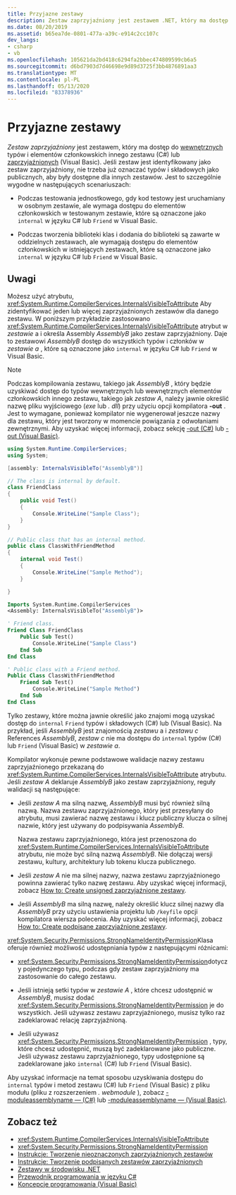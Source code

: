 ```yaml
---
title: Przyjazne zestawy
description: Zestaw zaprzyjaźniony jest zestawem .NET, który ma dostęp do wewnętrznych typów i elementów członkowskich innego zestawu (C#) lub zaprzyjaźnionych (Visual Basic).
ms.date: 08/20/2019
ms.assetid: b65ea7de-0801-477a-a39c-e914c2cc107c
dev_langs:
- csharp
- vb
ms.openlocfilehash: 105621da2bd418c6294fa2bbec474809599cb6a5
ms.sourcegitcommit: d6bd7903d7d46698e9d89d3725f3bb4876891aa3
ms.translationtype: MT
ms.contentlocale: pl-PL
ms.lasthandoff: 05/13/2020
ms.locfileid: "83378936"
---
```

# <a name="friend-assemblies"></a>Przyjazne zestawy

*Zestaw zaprzyjaźniony* jest zestawem, który ma dostęp do [wewnętrznych](../../csharp/language-reference/keywords/internal.md) typów i elementów członkowskich innego zestawu (C#) lub [zaprzyjaźnionych](../../visual-basic/language-reference/modifiers/friend.md) (Visual Basic). Jeśli zestaw jest identyfikowany jako zestaw zaprzyjaźniony, nie trzeba już oznaczać typów i składowych jako publicznych, aby były dostępne dla innych zestawów. Jest to szczególnie wygodne w następujących scenariuszach:

- Podczas testowania jednostkowego, gdy kod testowy jest uruchamiany w osobnym zestawie, ale wymaga dostępu do elementów członkowskich w testowanym zestawie, które są oznaczone jako `internal` w języku C# lub `Friend` w Visual Basic.

- Podczas tworzenia biblioteki klas i dodania do biblioteki są zawarte w oddzielnych zestawach, ale wymagają dostępu do elementów członkowskich w istniejących zestawach, które są oznaczone jako `internal` w języku C# lub `Friend` w Visual Basic.

## <a name="remarks"></a>Uwagi

Możesz użyć atrybutu, <xref:System.Runtime.CompilerServices.InternalsVisibleToAttribute> Aby zidentyfikować jeden lub więcej zaprzyjaźnionych zestawów dla danego zestawu. W poniższym przykładzie zastosowano <xref:System.Runtime.CompilerServices.InternalsVisibleToAttribute> atrybut w *zestawie* a i określa Assembly *AssemblyB* jako zestaw zaprzyjaźniony. Daje to zestawowi *AssemblyB* dostęp do wszystkich typów i członków w *zestawie a* , które są oznaczone jako `internal` w języku C# lub `Friend` w Visual Basic.

> [!NOTE]
> Podczas kompilowania zestawu, takiego jak *AssemblyB* , który będzie uzyskiwać dostęp do typów wewnętrznych lub wewnętrznych elementów członkowskich innego zestawu, takiego jak *zestaw A*, należy jawnie określić nazwę pliku wyjściowego (*exe* lub *. dll*) przy użyciu opcji kompilatora **-out** . Jest to wymagane, ponieważ kompilator nie wygenerował jeszcze nazwy dla zestawu, który jest tworzony w momencie powiązania z odwołaniami zewnętrznymi. Aby uzyskać więcej informacji, zobacz sekcję [-out (C#)](../../csharp/language-reference/compiler-options/out-compiler-option.md) lub [-out (Visual Basic)](../../visual-basic/reference/command-line-compiler/out.md).

```csharp
using System.Runtime.CompilerServices;
using System;

[assembly: InternalsVisibleTo("AssemblyB")]

// The class is internal by default.
class FriendClass
{
    public void Test()
    {
        Console.WriteLine("Sample Class");
    }
}

// Public class that has an internal method.
public class ClassWithFriendMethod
{
    internal void Test()
    {
        Console.WriteLine("Sample Method");
    }

}
```

```vb
Imports System.Runtime.CompilerServices
<Assembly: InternalsVisibleTo("AssemblyB")>

' Friend class.
Friend Class FriendClass
    Public Sub Test()
        Console.WriteLine("Sample Class")
    End Sub
End Class

' Public class with a Friend method.
Public Class ClassWithFriendMethod
    Friend Sub Test()
        Console.WriteLine("Sample Method")
    End Sub
End Class
```

Tylko zestawy, które można jawnie określić jako znajomi mogą uzyskać dostęp do `internal` `Friend` typów i składowych (C#) lub (Visual Basic). Na przykład, jeśli *AssemblyB* jest znajomością *zestawu* a i *zestawu c* References *AssemblyB*, *zestaw c* nie ma dostępu do `internal` typów (C#) lub `Friend` (Visual Basic) w *zestawie a*.

Kompilator wykonuje pewne podstawowe walidacje nazwy zestawu zaprzyjaźnionego przekazaną do <xref:System.Runtime.CompilerServices.InternalsVisibleToAttribute> atrybutu. Jeśli *zestaw A* deklaruje *AssemblyB* jako zestaw zaprzyjaźniony, reguły walidacji są następujące:

- Jeśli *zestaw A* ma silną nazwę, *AssemblyB* musi być również silną nazwą. Nazwa zestawu zaprzyjaźnionego, który jest przesyłany do atrybutu, musi zawierać nazwę zestawu i klucz publiczny klucza o silnej nazwie, który jest używany do podpisywania *AssemblyB*.

     Nazwa zestawu zaprzyjaźnionego, która jest przenoszona do <xref:System.Runtime.CompilerServices.InternalsVisibleToAttribute> atrybutu, nie może być silną nazwą *AssemblyB*. Nie dołączaj wersji zestawu, kultury, architektury lub tokenu klucza publicznego.

- Jeśli *zestaw A* nie ma silnej nazwy, nazwa zestawu zaprzyjaźnionego powinna zawierać tylko nazwę zestawu. Aby uzyskać więcej informacji, zobacz [How to: Create unsigned zaprzyjaźnione zestawy](create-unsigned-friend.md).

- Jeśli *AssemblyB* ma silną nazwę, należy określić klucz silnej nazwy dla *AssemblyB* przy użyciu ustawienia projektu lub `/keyfile` opcji kompilatora wiersza polecenia. Aby uzyskać więcej informacji, zobacz [How to: Create podpisane zaprzyjaźnione zestawy](create-signed-friend.md).

 <xref:System.Security.Permissions.StrongNameIdentityPermission>Klasa oferuje również możliwość udostępniania typów z następującymi różnicami:

- <xref:System.Security.Permissions.StrongNameIdentityPermission>dotyczy pojedynczego typu, podczas gdy zestaw zaprzyjaźniony ma zastosowanie do całego zestawu.

- Jeśli istnieją setki typów w *zestawie A* , które chcesz udostępnić w *AssemblyB*, musisz dodać <xref:System.Security.Permissions.StrongNameIdentityPermission> je do wszystkich. Jeśli używasz zestawu zaprzyjaźnionego, musisz tylko raz zadeklarować relację zaprzyjaźnioną.

- Jeśli używasz <xref:System.Security.Permissions.StrongNameIdentityPermission> , typy, które chcesz udostępnić, muszą być zadeklarowane jako publiczne. Jeśli używasz zestawu zaprzyjaźnionego, typy udostępnione są zadeklarowane jako `internal` (C#) lub `Friend` (Visual Basic).

Aby uzyskać informacje na temat sposobu uzyskiwania dostępu do `internal` typów i metod zestawu (C#) lub `Friend` (Visual Basic) z pliku modułu (pliku z rozszerzeniem *. webmodule* ), zobacz [-moduleassemblyname — (C#)](../../csharp/language-reference/compiler-options/moduleassemblyname-compiler-option.md) lub [-moduleassemblyname — (Visual Basic)](../../visual-basic/reference/command-line-compiler/moduleassemblyname.md).

## <a name="see-also"></a>Zobacz też

- <xref:System.Runtime.CompilerServices.InternalsVisibleToAttribute>
- <xref:System.Security.Permissions.StrongNameIdentityPermission>
- [Instrukcje: Tworzenie nieoznaczonych zaprzyjaźnionych zestawów](create-unsigned-friend.md)
- [Instrukcje: Tworzenie podpisanych zestawów zaprzyjaźnionych](create-signed-friend.md)
- [Zestawy w środowisku .NET](index.md)
- [Przewodnik programowania w języku C#](../../csharp/programming-guide/index.md)
- [Koncepcje programowania (Visual Basic)](../../visual-basic/programming-guide/concepts/index.md)
